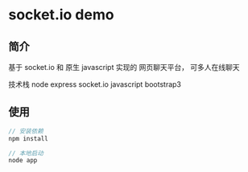 # socket.io demo

## 简介

基于 socket.io 和 原生 javascript 实现的 网页聊天平台， 可多人在线聊天

技术栈 node express socket.io javascript bootstrap3


## 使用

```js
// 安装依赖
npm install

// 本地启动
node app
```
